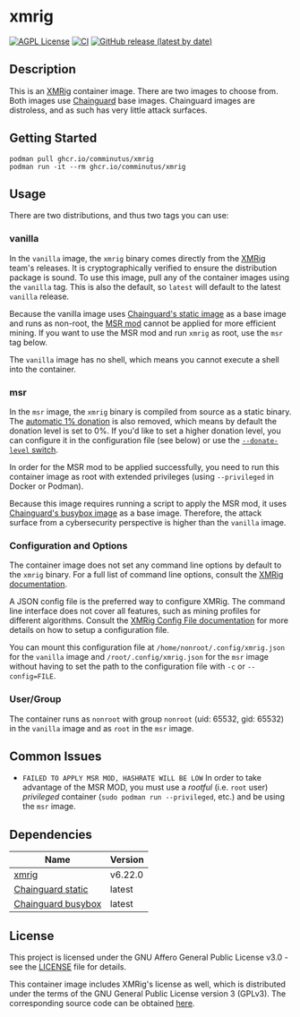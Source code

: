 # xmrig
[![AGPL License](https://img.shields.io/badge/license-AGPL-blue.svg)](https://www.gnu.org/licenses/agpl-3.0.html)
[![CI](https://github.com/comminutus/xmrig/actions/workflows/ci.yaml/badge.svg)](https://github.com/comminutus/xmrig/actions/workflows/ci.yaml)
[![GitHub release (latest by date)](https://img.shields.io/github/v/release/comminutus/xmrig)](https://github.com/comminutus/xmrig/releases/latest)


## Description
This is an [XMRig](https://github.com/xmrig/xmrig) container image.  There are two images to choose from.  Both images use [Chainguard](https://www.chainguard.dev) base images. Chainguard images are distroless, and as such has very little attack surfaces.  

## Getting Started
```
podman pull ghcr.io/comminutus/xmrig
podman run -it --rm ghcr.io/comminutus/xmrig
```

## Usage

There are two distributions, and thus two tags you can use:

### vanilla ###
In the `vanilla` image, the `xmrig` binary comes directly from the [XMRig](https://github.com/xmrig/xmrig) team's releases. It is cryptographically verified to ensure the distribution package is sound.  To use this image, pull any of the container images using the `vanilla` tag.  This is also the default, so `latest` will default to the latest `vanilla` release.

Because the vanilla image uses [Chainguard's static image](https://images.chainguard.dev/directory/image/static/versions) as a base image and runs as non-root, the [MSR mod](https://xmrig.com/docs/miner/randomx-optimization-guide/msr) cannot be applied for more efficient mining.  If you want to use the MSR mod and run `xmrig` as root, use the `msr` tag below.

The `vanilla` image has no shell, which means you cannot execute a shell into the container.

### msr ###
In the `msr` image, the `xmrig` binary is compiled from source as a static binary. The [automatic 1% donation](https://xmrig.com/docs/miner/config/network#donate-level) is also removed, which means by default the donation level is set to 0%.  If you'd like to set a higher donation level, you can configure it in the configuration file (see below) or use the [`--donate-level` switch](https://xmrig.com/docs/miner/config/network#donate-level).

In order for the MSR mod to be applied successfully, you need to run this container image as root with extended privileges (using `--privileged` in Docker or Podman).

Because this image requires running a script to apply the MSR mod, it uses [Chainguard's busybox image](https://images.chainguard.dev/directory/image/busybox/versions) as a base image. Therefore, the attack surface from a cybersecurity perspective is higher than the `vanilla` image.


### Configuration and Options
The container image does not set any command line options by default to the `xmrig` binary. For a full list of command line options, consult the [XMRig documentation](https://xmrig.com/docs/miner/command-line-options).

A JSON config file is the preferred way to configure XMRig. The command line interface does not cover all features, such as mining profiles for different algorithms. Consult the [XMRig Config File documentation](https://xmrig.com/docs/miner/config) for more details on how to setup a configuration file. 

You can mount this configuration file at `/home/nonroot/.config/xmrig.json` for the `vanilla` image and `/root/.config/xmrig.json` for the `msr` image without having to set the path to the configuration file with `-c` or `--config=FILE`.

### User/Group
The container runs as `nonroot` with group `nonroot` (uid: 65532, gid: 65532) in the `vanilla` image and as `root` in the `msr` image. 

## Common Issues
- `FAILED TO APPLY MSR MOD, HASHRATE WILL BE LOW`
    In order to take advantage of the MSR MOD, you must use a _rootful_ (i.e. `root` user) _privileged_ container (`sudo podman run --privileged`, etc.) and be using the `msr` image.

## Dependencies
| Name                                         | Version   |
| -------------------------------------------- | --------- |
| [xmrig](https://github.com/xmrig/xmrig)      | v6.22.0  |
| [Chainguard static](https://images.chainguard.dev/directory/image/static/versions) | latest |
| [Chainguard busybox](https://images.chainguard.dev/directory/image/busybox/versions) | latest |



## License
This project is licensed under the GNU Affero General Public License v3.0 - see the [LICENSE](LICENSE) file for details.

This container image includes XMRig's license as well, which is distributed under
the terms of the GNU General Public License version 3 (GPLv3). The corresponding source code can be obtained
[here](https://github.com/xmrig/xmrig).
